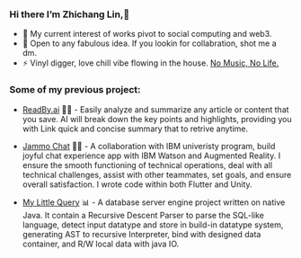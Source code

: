 ### Hi there I’m Zhichang Lin,👋

- 🌱 My current interest of works pivot to social computing and web3.
- 💬 Open to any fabulous idea. If you lookin for collabration, shot me a dm.
- ⚡ Vinyl digger, love chill vibe flowing in the house. [No Music, No Life.](https://duranduran.fandom.com/wiki/No_Music,_No_Life.)

### Some of my previous project:
* [ReadBy.ai](https://readby-web.vercel.app/) 🔮📄 -  Easily analyze and summarize any article or content that you save. AI will break down the key points and highlights, providing you with Link quick and concise summary that to retrive anytime.

* [Jammo Chat](https://github.com/UoB-IBM-TextMessaging-Team/JammoChat) 🤖💬 -  A collaboration with IBM univeristy program, build joyful chat experience app with IBM Watson and Augmented Reality. I ensure the smooth functioning of technical operations, deal with all technical challenges, assist with other teammates, set goals, and ensure overall satisfaction. I wrote code within both Flutter and Unity.

* [My Little Query](https://github.com/Cheong43/MyLittleQuery) 📊 -  A database server engine project written on native Java. It contain a Recursive Descent Parser to parse the SQL-like language, detect input datatype and store in build-in datatype system, generating AST to recursive Interpreter, bind with designed data container, and R/W local data with java IO.
